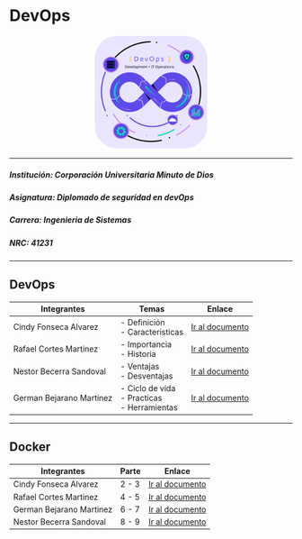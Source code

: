 
# DevOps

<p align="center"> 
    <img 
        src="./assets/svg/ImageHeader.svg" 
        alt="DevOps_img" 
        width="200" 
        height="200"
        style="border-radius: 40px"
    >
</p>

- - - 

##### *Institución*: Corporación Universitaria Minuto de Dios
##### *Asignatura*: Diplomado de seguridad en devOps
##### *Carrera*: Ingenieria de Sistemas
##### *NRC*: 41231

- - -


## DevOps

|           Integrantes         |               Temas               |                            Enlace                          |
| ----------------------------- | --------------------------------- | ---------------------------------------------------------- |
| Cindy Fonseca Alvarez         | - Definición<br>- Caracteristicas | [Ir al documento](https://github.com/CindyFonck/Devops_23/blob/main/CindyFonseca/cindy.md) |
| Rafael Cortes Martinez        | - Importancia<br>- Historia       | [Ir al documento](https://github.com/CindyFonck/Devops_23/blob/main/RafaelCortes/Rafael.md) |
| Nestor Becerra Sandoval       | - Ventajas<br>- Desventajas       | [Ir al documento](https://github.com/CindyFonck/Devops_23/blob/main/NestorBecerra/Nestor.md) |
| German Bejarano Martinez      | - Ciclo de vida<br>- Practicas<br>- Herramientas<br>       | [Ir al documento](https://github.com/CindyFonck/Devops_23/blob/main/GermanBejarano/GermanBejarano.md) |

- - -
## Docker

|           Integrantes         |               Parte               |                            Enlace                          |
| ----------------------------- | --------------------------------- | ---------------------------------------------------------- |
| Cindy Fonseca Alvarez         | 2 - 3 | [Ir al documento](https://github.com/CindyFonck/Devops_23/blob/main/CindyFonseca/cindy.md) |
| Rafael Cortes Martinez        | 4 - 5 | [Ir al documento](https://github.com/CindyFonck/Devops_23/blob/main/RafaelCortes/Rafael.md) |
| German Bejarano Martinez      | 6 - 7 | [Ir al documento](https://github.com/CindyFonck/Devops_23/blob/main/GermanBejarano/Docker.md) |
| Nestor Becerra Sandoval       | 8 - 9 | [Ir al documento](https://github.com/CindyFonck/Devops_23/blob/main/NestorBecerra/Nestor.md) |
